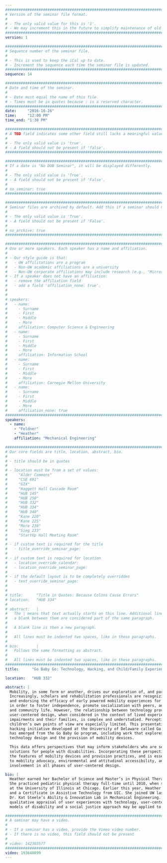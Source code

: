 ```yaml
---
################################################################################
# Version of the seminar file format.
#
# - The only valid value for this is '1'.
# - We may increment this in the future to simplify maintenance of old seminars.
################################################################################
version: 1

################################################################################
# Sequence number of the seminar file.
#
# - This is used to keep the iCal up to date.
# - Increment the sequence each time the seminar file is updated.
################################################################################
sequence: 14

################################################################################
# Date and time of the seminar.
#
# - Date must equal the name of this file.
# - Times must be in quotes because : is a reserved character.
################################################################################
date:     "2016-10-26"
time:     "12:00 PM"
time_end: "1:30 PM"

################################################################################
# A TBD field indicates some other field still lacks a meaningful value.
#
# - The only valid value is 'true'.
# - A field should not be present if 'false'.
################################################################################

################################################################################
# If a date is "No DUB Seminar", it will be displayed differently.
#
# - The only valid value is 'True'.
# - A field should not be present if 'False'.
#
# no_seminar: true
################################################################################

################################################################################
# Seminar files are archived by default. Add this if a seminar should not be.
#
# - The only valid value is 'True'.
# - A field should not be present if 'False'.
#
# no_archive: true
################################################################################

################################################################################
# One or more speakers. Each speaker has a name and affiliation.
#
# - Our style guide is that:
#   - UW affilitations are a program
#   - Non-UW academic affiliations are a university
#   - Non-UW corporate affiliations may include research (e.g., "Microsoft Research")
# - If a speaker does not have an affiliation:
#   - remove the affiliation field
#   - add a field 'affiliation_none: true'.
#
#
# speakers:
#   - name: 
#     - Surname
#     - First
#     - Middle
#     - More
#     affiliation: Computer Science & Engineering 
#   - name: 
#     - Surname
#     - First
#     - Middle
#     - More
#     affiliation: Information School 
#   - name: 
#     - Surname
#     - First
#     - Middle
#     - More
#     affiliation: Carnegie Mellon University 
#   - name:
#     - Surname
#     - First
#     - Middle
#     - More
#     affiliation_none: true
################################################################################
speakers:
  - name:
    - "Feldner"
    - "Heather"
    affiliation: "Mechanical Engineering"

################################################################################
# Our core fields are title, location, abstract, bio.
#
# - title should be in quotes
#
# - location must be from a set of values:
#     "Alder Commons"
#     "CSE 691"
#     "GIX"
#     "Haggett Hall Cascade Room"
#     "HUB 145"
#     "HUB 250"
#     "HUB 332"
#     "HUB 334"
#     "HUB 340"
#     "Kane 220"
#     "Kane 225"
#     "More 230"
#     "Sieg 233"
#     "StartUp Hall Meeting Room"
#
# - if custom text is required for the title
#   - title_override_seminar_page:
#
# - if custom text is required for location
#   - location_override_calendar:
#   - location_override_seminar_page:
#
# - if the default layout is to be completely overridden
#   - text_override_seminar_page:
#
#
# title:      "Title in Quotes: Because Colons Cause Errors"
# location:   "HUB 334"
#
# abstract:   |
#   The | means that text actually starts on this line. Additional lines without
#   a blank between them are considered part of the same paragraph.
#
#   A blank line is then a new paragraph.
#
#   All lines must be indented two spaces, like in these paragraphs.
#
# bio:        |
#   Follows the same formatting as abstract.
#
#   All lines must be indented two spaces, like in these paragraphs.
################################################################################
title:      "Go Baby Go: Technology, Hacking, and Child/Family Experiences of Mobility"

location:   "HUB 332"

abstract: |
  Mobility, in some form or another, drives our exploration of, and participation in, the world around us.
  Increasingly, scholars and rehabilitation professionals are recognizing mobility as a basic human right,
  and endorsing the efficacy of early powered mobility experiences for children with mobility impairments
  in order to foster independence, promote socialization with peers, and facilitate participation in family
  and community life. However, the relationship between technology provision, the mobility industry, and
  user-centered design, when considered in the context of lived experiences of children with mobility
  impairments and their families, is complex and understudied. Perceptions of these experiences from
  children’s own points of view are especially limited. This presentation will describe a unique technology
  hacking initiative developed at the University of Delaware called Go Baby Go and introduce research that
  has emerged from the Go Baby Go program, including work that explores child and family experiences with
  technology design and the provision of mobility devices.

  This data offers perspectives that may inform stakeholders who are seeking or developing technology
  solutions for people with disabilities. Incorporating these perspectives is critical in advancing
  the features of mobility devices and provision practices, and is essential in promoting further commitment
  to mobility advocacy, environmental and attitudinal accessibility, and more explicit child/family
  involvement in all phases of user-centered design.

bio: |
  Heather earned her Bachelor of Science and Master’s in Physical Therapy from Marquette University.
  She practiced pediatric physical therapy full-time until 2010, when she began teaching in the DPT program
  at the University of Illinois at Chicago. Earlier this year, Heather earned her PhD in Disability Studies
  and a Certificate in Assistive Technology from UIC. She joined UW last month as a postdoctoral fellow in
  Dr. Kat Steele’s Ability & Innovation Lab in Mechanical Engineering. Her research interests involve the
  qualitative appraisal of user experiences with technology, user-centered design, and exploring how alternative
  models of disability and a social justice approach may be applied to assistive technology provision and rehabilitation.

################################################################################
# A seminar may have a video.
#
# - If a seminar has a video, provide the Vimeo video number.
# - If there is no video, this field should not be present
#
# video: 142303577
################################################################################
video: 193648899
---
```

